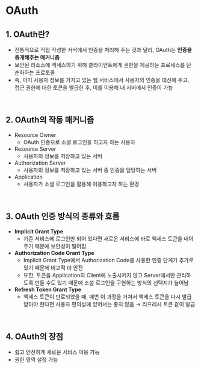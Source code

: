 # **OAuth**

## 1. OAuth란?

- 전통적으로 직접 작성한 서버에서 인증을 처리해 주는 것과 달리, OAuth는 **인증을 중개해주는 매커니즘**
- 보안된 리소스에 액세스하기 위해 클라이언트에게 권한을 제공하는 프로세스를 단순화하는 프로토콜
- 즉, 이미 사용자 정보를 가지고 있는 웹 서비스에서 사용자의 인증을 대신해 주고, 접근 권한에 대한 토큰을 발급한 후, 이를 이용해 내 서버에서 인증이 가능

<br/>

## 2. OAuth의 작동 매커니즘

- Resource Owner
  - OAuth 인증으로 소셜 로그인을 하고자 하는 사용자
- Resource Server
  - 사용자의 정보를 저장하고 있는 서버
- Authorization Server
  - 사용자의 정보를 저장하고 있는 서버 중 인증을 담당하는 서버
- Application
  - 사용자가 소셜 로그인을 활용해 이용하고자 하는 환경

<br/>

## 3. OAuth 인증 방식의 종류와 흐름

- **Implicit Grant Type**
  - 기존 서비스에 로그인만 되어 있다면 새로운 서비스에 바로 액세스 토큰을 내어주기 때문에 보안성이 떨어짐
- **Authorization Code Grant Type**
  - Implicit Grant Type에서 Authorization Code를 사용한 인증 단계가 추가로 있기 때문에 비교적 더 안전
  - 또한, 토큰을 Application의 Client에 노출시키지 않고 Server에서만 관리하도록 만들 수도 있기 때문에 소셜 로그인을 구현하는 방식의 선택지가 늘어남
- **Refresh Token Grant Type**
  - 액세스 토큰이 만료되었을 때, 매번 이 과정을 거쳐서 액세스 토큰을 다시 발급받아야 한다면 사용자 편의성에 있어서는 좋지 않음 → 리프레시 토큰 같이 발급

<br/>

## 4. OAuth의 장점

- 쉽고 안전하게 새로운 서비스 이용 가능
- 권한 영역 설정 가능

